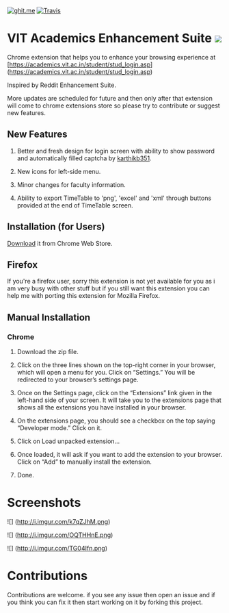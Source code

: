 
[![ghit.me](https://ghit.me/badge.svg?repo=rahulkapoor90/VITacademics-Enhancement-Suite)](https://ghit.me/repo/rahulkapoor90/VITacademics-Enhancement-Suite)
[![Travis](https://img.shields.io/travis/rust-lang/rust.svg)](https://github.com/rahulkapoor90/VITacademics-Enhancement-Suite)
# VIT Academics Enhancement Suite ![](http://i.imgur.com/BSu8VGu.png)

Chrome extension that helps you to enhance your browsing experience at [https://academics.vit.ac.in/student/stud_login.asp] (https://academics.vit.ac.in/student/stud_login.asp)

Inspired by Reddit Enhancement Suite.

More updates are scheduled for future and then only after that extension will come to chrome extensions store so please try to contribute
or suggest new features.


## New Features
1. Better and fresh design for login screen with ability to show password and automatically filled captcha by [karthikb351](https://github.com/karthikb351/AutoCaptcha-for-VITacademics/).

2. New icons for left-side menu.

3. Minor changes for faculty information.

4. Ability to export TimeTable to 'png', 'excel' and 'xml' through buttons provided at the end of TimeTable screen.

Installation (for Users)
-------------------------

[Download](https://chrome.google.com/webstore/detail/vit-academics-enhancement/fdeagddeencldcpojhlngflmhipgkhbb?hl=en-US&gl=IN) it from Chrome Web Store.

## Firefox

If you're a firefox user, sorry this extension is not yet available for you as i am very busy with other stuff but if you still want this extension you can help me with porting this extension 
for Mozilla Firefox.

## Manual Installation

### Chrome

1. Download the zip file.

2. Click on the three lines shown on the top-right corner in your browser, which will open a menu for you. Click on “Settings.” You will be redirected to your browser’s settings page.

3. Once on the Settings page, click on the “Extensions” link given in the left-hand side of your screen. It will take you to the extensions page that shows all the extensions you have installed in your browser.

4. On the extensions page, you should see a checkbox on the top saying “Developer mode.” Click on it.

5. Click on Load unpacked extension...

6. Once loaded, it will ask if you want to add the extension to your browser. Click on “Add” to manually install the extension.

7. Done.


# Screenshots

![] (http://i.imgur.com/k7qZJhM.png)

![] (http://i.imgur.com/OQTHHnE.png)

![] (http://i.imgur.com/TG04Ifn.png)

# Contributions

Contributions are welcome. if you see any issue then open an issue and if you think you can fix it then start working on it by forking this project.
